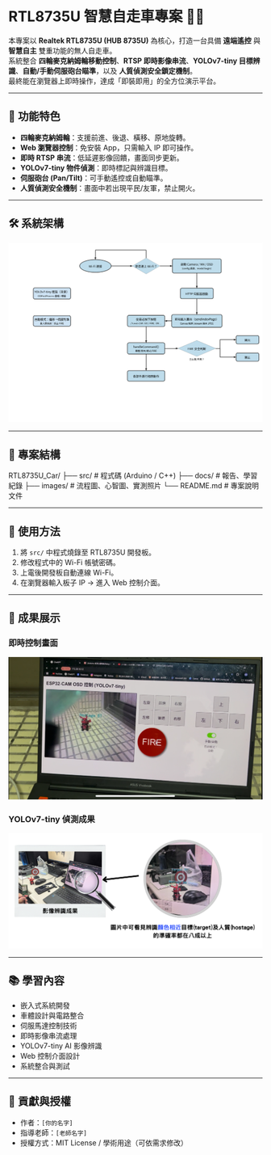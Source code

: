 # RTL8735U 智慧自走車專案 🚗🤖

本專案以 **Realtek RTL8735U (HUB 8735U)** 為核心，打造一台具備 **遠端遙控** 與 **智慧自主** 雙重功能的無人自走車。  
系統整合 **四輪麥克納姆輪移動控制**、**RTSP 即時影像串流**、**YOLOv7-tiny 目標辨識**、**自動/手動伺服砲台瞄準**，以及 **人質偵測安全鎖定機制**。  
最終能在瀏覽器上即時操作，達成「即裝即用」的全方位演示平台。  

---

## 🔑 功能特色
- **四輪麥克納姆輪**：支援前進、後退、橫移、原地旋轉。  
- **Web 瀏覽器控制**：免安裝 App，只需輸入 IP 即可操作。  
- **即時 RTSP 串流**：低延遲影像回饋，畫面同步更新。  
- **YOLOv7-tiny 物件偵測**：即時標記與辨識目標。  
- **伺服砲台 (Pan/Tilt)**：可手動遙控或自動瞄準。  
- **人質偵測安全機制**：畫面中若出現平民/友軍，禁止開火。  

---

## 🛠 系統架構
![System Flowchart](images/flowchart_final_white.png)

---

## 📂 專案結構
RTL8735U_Car/
├── src/ # 程式碼 (Arduino / C++)
├── docs/ # 報告、學習紀錄
├── images/ # 流程圖、心智圖、實測照片
└── README.md # 專案說明文件

---

## 🚀 使用方法
1. 將 `src/` 中程式燒錄至 RTL8735U 開發板。  
2. 修改程式中的 Wi-Fi 帳號密碼。  
3. 上電後開發板自動連線 Wi-Fi。  
4. 在瀏覽器輸入板子 IP → 進入 Web 控制介面。  

---

## 📸 成果展示
### 即時控制畫面
![WebUI](images/web_ui.png)

### YOLOv7-tiny 偵測成果
![YOLO](images/yolo_demo.png)

---

## 📚 學習內容
- 嵌入式系統開發  
- 車體設計與電路整合  
- 伺服馬達控制技術  
- 即時影像串流處理  
- YOLOv7-tiny AI 影像辨識  
- Web 控制介面設計  
- 系統整合與測試  

---

## 🙌 貢獻與授權
- 作者：`[你的名字]`  
- 指導老師：`[老師名字]`  
- 授權方式：MIT License / 學術用途（可依需求修改）  

